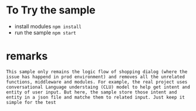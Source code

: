 # To Try the sample 
- install modules 
    `npm install`
- run the sample 
    `npm start`

# remarks 
    This sample only remains the logic flow of shopping dialog (where the issue has happend in prod environment) and removes all the unrelated functions, middleware and modules. For example, the real project uses conversational Language understaing (CLU) model to help get intent and entity of user input. But here, the sample store those intent and entity in a json file and matche them to related input. Just keep it simple for the test

    

